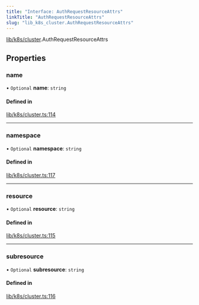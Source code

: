 ```yaml
---
title: "Interface: AuthRequestResourceAttrs"
linkTitle: "AuthRequestResourceAttrs"
slug: "lib_k8s_cluster.AuthRequestResourceAttrs"
---
```


[lib/k8s/cluster](../modules/lib_k8s_cluster.md).AuthRequestResourceAttrs

## Properties

### name

• `Optional` **name**: `string`

#### Defined in

[lib/k8s/cluster.ts:114](https://github.com/headlamp-k8s/headlamp/blob/840d05a1/frontend/src/lib/k8s/cluster.ts#L114)

___

### namespace

• `Optional` **namespace**: `string`

#### Defined in

[lib/k8s/cluster.ts:117](https://github.com/headlamp-k8s/headlamp/blob/840d05a1/frontend/src/lib/k8s/cluster.ts#L117)

___

### resource

• `Optional` **resource**: `string`

#### Defined in

[lib/k8s/cluster.ts:115](https://github.com/headlamp-k8s/headlamp/blob/840d05a1/frontend/src/lib/k8s/cluster.ts#L115)

___

### subresource

• `Optional` **subresource**: `string`

#### Defined in

[lib/k8s/cluster.ts:116](https://github.com/headlamp-k8s/headlamp/blob/840d05a1/frontend/src/lib/k8s/cluster.ts#L116)
